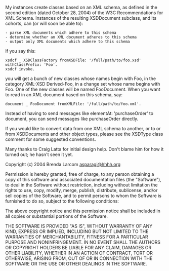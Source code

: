My instances create classes based on an XML schema, as defined in the second edition (dated October 28, 2004) of the W3C Recommendations for XML Schema.  Instances of the resulting XSDDocument subclass, and its cohorts, can (or will soon be able to):

	- parse XML documents which adhere to this schema
	- determine whether an XML document adheres to this schema
	- output only XML documents which adhere to this schema

If you say this:

	xsdcf _ XSDClassFactory fromXSDFile: '/full/path/to/foo.xsd' withClassPrefix: 'Foo'.
	xsdcf invoke.
	
you will get a bunch of new classes whose names begin with Foo, in the category XML-XSD Derived-Foo, in a change set whose name begins with Foo.  One of the new classes will be named FooDocument.  When you want to read in an XML document based on this schema, say:

	document _ FooDocument fromXMLFile: '/full/path/to/foo.xml'.

Instead of having to send messages like elementAt: 'purchaseOrder' to document, you can send messages like purchaseOrder directly.

If you would like to convert data from one XML schema to another, or to or from XSDDocuments and other object types, please see the XSDType class comment for some suggested conventions.
	
Many thanks to Craig Latta for initial design help.  Don't blame him for how it turned out; he hasn't seen it yet.

Copyright (c) 2004 Brenda Larcom <asparagi@hhhh.org>

Permission is hereby granted, free of charge, to any person obtaining a copy of this software and associated documentation files (the "Software"), to deal in the Software without restriction, including without limitation the rights to use, copy, modify, merge, publish, distribute, sublicense, and/or sell copies of the Software, and to permit persons to whom the Software is furnished to do so, subject to the following conditions:

The above copyright notice and this permission notice shall be included in all copies or substantial portions of the Software.

THE SOFTWARE IS PROVIDED "AS IS", WITHOUT WARRANTY OF ANY KIND, EXPRESS OR IMPLIED, INCLUDING BUT NOT LIMITED TO THE WARRANTIES OF MERCHANTABILITY, FITNESS FOR A PARTICULAR PURPOSE AND NONINFRINGEMENT. IN NO EVENT SHALL THE AUTHORS OR COPYRIGHT HOLDERS BE LIABLE FOR ANY CLAIM, DAMAGES OR OTHER LIABILITY, WHETHER IN AN ACTION OF CONTRACT, TORT OR OTHERWISE, ARISING FROM, OUT OF OR IN CONNECTION WITH THE SOFTWARE OR THE USE OR OTHER DEALINGS IN THE SOFTWARE.
